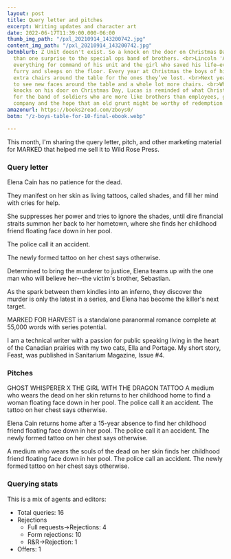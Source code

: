 ```yaml
---
layout: post
title: Query letter and pitches
excerpt: Writing updates and character art
date: 2022-06-17T11:39:00.000-06:00
thumb_img_path: "/pxl_20210914_143200742.jpg"
content_img_path: "/pxl_20210914_143200742.jpg"
botmblurb: Z Unit doesn't exist. So a knock on the door on Christmas Day brings more
  than one surprise to the special ops band of brothers. <br>Lincoln 'Ace' Kelly has traded
  everything for command of his unit and the girl who saved his life—even if she's
  furry and sleeps on the floor. Every year at Christmas the boys of his unit put
  extra chairs around the table for the ones they’ve lost. <br>Next year, Lucas expects
  to see new faces around the table and a whole lot more chairs. <br>When Hadleigh Rawson
  knocks on his door on Christmas Day, Lucas is reminded of what Christmas is about—gratitude
  for the band of soldiers who are more like brothers than employees, good food, better
  company and the hope that an old grunt might be worthy of redemption and love.
amazonurl: https://books2read.com/zboys0/
botm: "/z-boys-table-for-10-final-ebook.webp"

---
```


This month, I'm sharing the query letter, pitch, and other marketing material for MARKED that helped me sell it to Wild Rose Press.

### Query letter

Elena Cain has no patience for the dead. 

They manifest on her skin as living tattoos, called shades, and fill her mind with cries for help.

She suppresses her power and tries to ignore the shades, until dire financial straits summon her back to her hometown, where she finds her childhood friend floating face down in her pool. 

The police call it an accident.

The newly formed tattoo on her chest says otherwise.

Determined to bring the murderer to justice, Elena teams up with the one man who will believe her--the victim's brother, Sebastian. 

As the spark between them kindles into an inferno, they discover the murder is only the latest in a series, and Elena has become the killer's next target.

MARKED FOR HARVEST is a standalone paranormal romance complete at 55,000 words with series potential. 

I am a technical writer with a passion for public speaking living in the heart of the Canadian prairies with my two cats, Ella and Portage. My short story, Feast, was published in Sanitarium Magazine, Issue #4.

### Pitches

GHOST WHISPERER X THE GIRL WITH THE DRAGON TATTOO A medium who wears the dead on her skin returns to her childhood home to find a woman floating face down in her pool. The police call it an accident. The tattoo on her chest says otherwise.

Elena Cain returns home after a 15-year absence to find her childhood friend floating face down in her pool. The police call it an accident. The newly formed tattoo on her chest says otherwise.

A medium who wears the souls of the dead on her skin finds her childhood friend floating face down in her pool. The police call an accident. The newly formed tattoo on her chest says otherwise.

### Querying stats

This is a mix of agents and editors:

* Total queries: 16
* Rejections
  * Full requests->Rejections: 4
  * Form rejections: 10
  * R&R->Rejection: 1
* Offers: 1